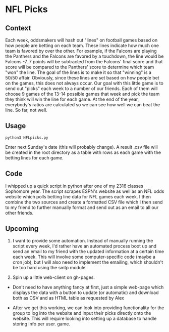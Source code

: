 # NFL Picks

## Context

Each week, oddsmakers will hash out "lines" on football games based on how people are betting on each team. These lines indicate how much one team is favored by over the other. For example, if the Falcons are playing the Panthers and the Falcons are favored by a touchdown, the line would be Falcons -7. 7 points will be subtracted from the Falcons' final score and that score will be compared to the Panthers' score to determine which team "won" the line. The goal of the lines is to make it so that "winning" is a 50/50 affair. Obviously, since these lines are set based on how people bet on the games, this does not always occur. Our goal with this little game is to send out "picks" each week to a number of our friends. Each of them will choose 9 games of the 13-14 possible games that week and pick the team they think will win the line for each game. At the end of the year, everybody's ratios are calculated so we can see how well we can beat the line. So far, not well.

## Usage

`python3 NFLpicks.py`

Enter next Sunday's date (this will probably change). A result .csv file will be created in the root directory as a table with rows as each game with the betting lines for each game.

## Code

I whipped up a quick script in python after one of my 2316 classes Sophomore year. The script scrapes ESPN's website as well as an NFL odds website which polls betting line data for NFL games each week. I then combine the two sources and create a formatted CSV file which I then send to my friend to further manually format and send out as an email to all our other friends.

## Upcoming

1. I want to provide some automation. Instead of manually running the script every week, I'd rather have an automated process boot up and send an email to my friend with the updated information at a certain time each week. This will involve some computer-specific code (maybe a cron job), but I will also need to implement the emailing, which shouldn't be too hard using the smtp module.

2. Spin up a little web-client on gh-pages.

  * Don't need to have anything fancy at first, just a simple web-page which displays the data with a button to update (or automatic) and download both as CSV and as HTML table as requested by Alex

  * After we get this working, we can look into providing functionality for the group to log into the website and input their picks directly onto the website. This will require looking into setting up a database to handle storing info per user. game.
